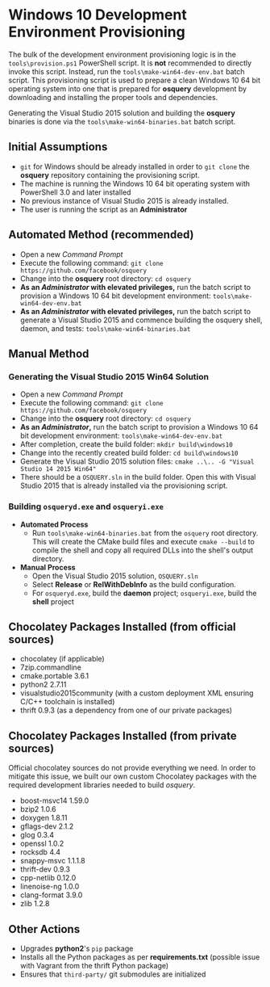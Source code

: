 # Windows 10 Development Environment Provisioning

The bulk of the development environment provisioning logic is in the `tools\provision.ps1` PowerShell script. It is **not** recommended to directly invoke this script. Instead, run the `tools\make-win64-dev-env.bat` batch script. This provisioning script is used to prepare a clean Windows 10 64 bit operating system into one that is prepared for **osquery** development by downloading and installing the proper tools and dependencies.

Generating the Visual Studio 2015 solution and building the **osquery** binaries is done via the `tools\make-win64-binaries.bat` batch script. 

## Initial Assumptions

 * `git` for Windows should be already installed in order to `git clone` the **osquery** repository containing the provisioning script.
 * The machine is running the Windows 10 64 bit operating system with PowerShell 3.0 and later installed
 * No previous instance of Visual Studio 2015 is already installed.
 * The user is running the script as an **Administrator**

## Automated Method (recommended)

 * Open a new *Command Prompt*
 * Execute the following command: `git clone https://github.com/facebook/osquery`
 * Change into the **osquery** root directory: `cd osquery`
 * **As an _Administrator_ with elevated privileges,** run the batch script to provision a Windows 10 64 bit development environment: `tools\make-win64-dev-env.bat`
 * **As an _Administrator_ with elevated privileges,** run the batch script to generate a Visual Studio 2015 and commence building the osquery shell, daemon, and tests: `tools\make-win64-binaries.bat`

## Manual Method
### Generating the Visual Studio 2015 Win64 Solution

 * Open a new *Command Prompt*
 * Execute the following command: `git clone https://github.com/facebook/osquery`
 * Change into the **osquery** root directory: `cd osquery`
 * **As an _Administrator_,** run the batch script to provision a Windows 10 64 bit development environment: `tools\make-win64-dev-env.bat`
 * After completion, create the build folder: `mkdir build\windows10`
 * Change into the recently created build folder: `cd build\windows10`
 * Generate the Visual Studio 2015 solution files: `cmake ..\.. -G "Visual Studio 14 2015 Win64"`
 * There should be a `OSQUERY.sln` in the build folder. Open this with Visual Studio 2015 that is already installed via the provisioning script.

### Building `osqueryd.exe` and `osqueryi.exe`
 
 * **Automated Process**
   * Run `tools\make-win64-binaries.bat` from the `osquery` root directory. This will create the CMake build files and execute `cmake --build` to compile the shell and copy all required DLLs into the shell's output directory.
 * **Manual Process**
   * Open the Visual Studio 2015 solution, `OSQUERY.sln`
   * Select **Release** or **RelWithDebInfo** as the build configuration.
   * For `osqueryd.exe`, build the **daemon** project; `osqueryi.exe`, build the **shell** project
   
## Chocolatey Packages Installed (from official sources)

 * chocolatey (if applicable)
 * 7zip.commandline
 * cmake.portable 3.6.1
 * python2 2.7.11
 * visualstudio2015community (with a custom deployment XML ensuring C/C++ toolchain is installed)
 * thrift 0.9.3 (as a dependency from one of our private packages)

## Chocolatey Packages Installed (from private sources)

Official chocolatey sources do not provide everything we need. In order to mitigate this issue, we built our own custom Chocolatey packages with the required development libraries needed to build *osquery*.

 * boost-msvc14 1.59.0
 * bzip2 1.0.6
 * doxygen 1.8.11
 * gflags-dev 2.1.2
 * glog 0.3.4
 * openssl 1.0.2
 * rocksdb 4.4
 * snappy-msvc 1.1.1.8
 * thrift-dev 0.9.3
 * cpp-netlib 0.12.0
 * linenoise-ng 1.0.0
 * clang-format 3.9.0
 * zlib 1.2.8

## Other Actions

 * Upgrades **python2**'s `pip` package
 * Installs all the Python packages as per **requirements.txt** (possible issue with Vagrant from the thrift Python package)
 * Ensures that `third-party/` git submodules are initialized
